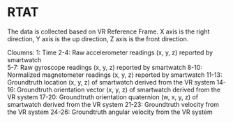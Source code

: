 # RTAT

The data is collected based on VR Reference Frame.
X axis is the right direction, Y axis is the up direction, Z axis is the front direction. 

Cloumns:
1: Time
2-4: Raw accelerometer readings (x, y, z) reported by smartwatch  
5-7: Raw gyroscope readings (x, y, z) reported by smartwatch
8-10: Normalized magnetometer readings (x, y, z) reported by smartwatch
11-13: Groundtruth location (x, y, z) of smartwatch derived from the VR system
14-16: Groundtruth orientation vector (x, y, z) of smartwatch derived from the VR system
17-20: Groundtruth orientation quaternion (w, x, y, z) of smartwatch derived from the VR system
21-23: Groundtruth velocity from the VR system
24-26: Groundtruth angular velocity from the VR system
